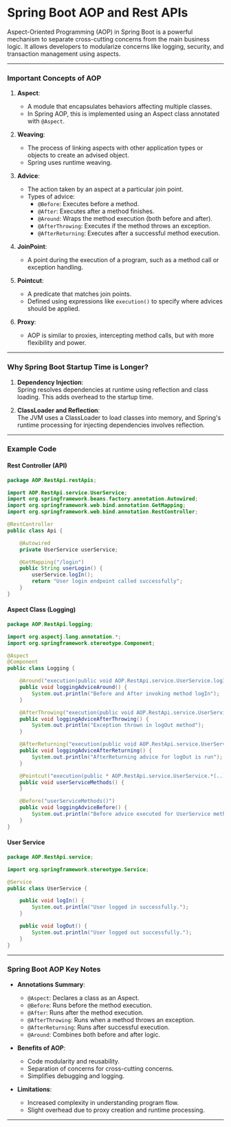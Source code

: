 
# **Spring Boot AOP and Rest APIs**
Aspect-Oriented Programming (AOP) in Spring Boot is a powerful mechanism to separate cross-cutting concerns from the main business logic. It allows developers to modularize concerns like logging, security, and transaction management using aspects.

---

### **Important Concepts of AOP**

1. **Aspect**:  
   - A module that encapsulates behaviors affecting multiple classes. 
   - In Spring AOP, this is implemented using an Aspect class annotated with `@Aspect`.

2. **Weaving**:  
   - The process of linking aspects with other application types or objects to create an advised object.
   - Spring uses runtime weaving.

3. **Advice**:  
   - The action taken by an aspect at a particular join point.
   - Types of advice:
     - `@Before`: Executes before a method.
     - `@After`: Executes after a method finishes.
     - `@Around`: Wraps the method execution (both before and after).
     - `@AfterThrowing`: Executes if the method throws an exception.
     - `@AfterReturning`: Executes after a successful method execution.

4. **JoinPoint**:  
   - A point during the execution of a program, such as a method call or exception handling.

5. **Pointcut**:  
   - A predicate that matches join points.
   - Defined using expressions like `execution()` to specify where advices should be applied.

6. **Proxy**:  
   - AOP is similar to proxies, intercepting method calls, but with more flexibility and power.

---

### **Why Spring Boot Startup Time is Longer?**

1. **Dependency Injection**:  
   Spring resolves dependencies at runtime using reflection and class loading. This adds overhead to the startup time.

2. **ClassLoader and Reflection**:  
   The JVM uses a ClassLoader to load classes into memory, and Spring's runtime processing for injecting dependencies involves reflection.

---

### **Example Code**

#### **Rest Controller (API)**
```java
package AOP.RestApi.restApis;

import AOP.RestApi.service.UserService;
import org.springframework.beans.factory.annotation.Autowired;
import org.springframework.web.bind.annotation.GetMapping;
import org.springframework.web.bind.annotation.RestController;

@RestController
public class Api {

    @Autowired
    private UserService userService;

    @GetMapping("/login")
    public String userLogin() {
        userService.logIn();
        return "User login endpoint called successfully";
    }
}
```

#### **Aspect Class (Logging)**
```java
package AOP.RestApi.logging;

import org.aspectj.lang.annotation.*;
import org.springframework.stereotype.Component;

@Aspect
@Component
public class Logging {

    @Around("execution(public void AOP.RestApi.service.UserService.logIn())")
    public void loggingAdviceAround() {
        System.out.println("Before and After invoking method logIn");
    }

    @AfterThrowing("execution(public void AOP.RestApi.service.UserService.logOut())")
    public void loggingAdviceAfterThrowing() {
        System.out.println("Exception thrown in logOut method");
    }

    @AfterReturning("execution(public void AOP.RestApi.service.UserService.logOut())")
    public void loggingAdviceAfterReturning() {
        System.out.println("AfterReturning advice for logOut is run");
    }

    @Pointcut("execution(public * AOP.RestApi.service.UserService.*(..))")
    public void userServiceMethods() {
    }

    @Before("userServiceMethods()")
    public void loggingAdviceBefore() {
        System.out.println("Before advice executed for UserService methods");
    }
}
```

#### **User Service**
```java
package AOP.RestApi.service;

import org.springframework.stereotype.Service;

@Service
public class UserService {

    public void logIn() {
        System.out.println("User logged in successfully.");
    }

    public void logOut() {
        System.out.println("User logged out successfully.");
    }
}
```

---

### **Spring Boot AOP Key Notes**

- **Annotations Summary**:
  - `@Aspect`: Declares a class as an Aspect.
  - `@Before`: Runs before the method execution.
  - `@After`: Runs after the method execution.
  - `@AfterThrowing`: Runs when a method throws an exception.
  - `@AfterReturning`: Runs after successful execution.
  - `@Around`: Combines both before and after logic.

- **Benefits of AOP**:
  - Code modularity and reusability.
  - Separation of concerns for cross-cutting concerns.
  - Simplifies debugging and logging.

- **Limitations**:
  - Increased complexity in understanding program flow.
  - Slight overhead due to proxy creation and runtime processing.

---
